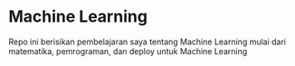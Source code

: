 # Machine Learning
Repo ini berisikan pembelajaran saya tentang Machine Learning mulai dari matematika, pemrograman, dan deploy untuk Machine Learning
